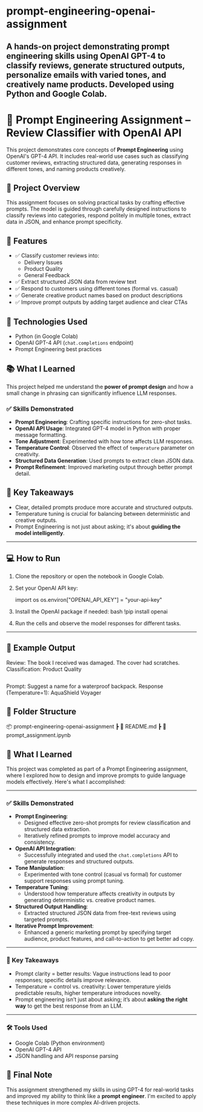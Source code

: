 # prompt-engineering-openai-assignment
A hands-on project demonstrating prompt engineering skills using OpenAI GPT-4 to classify reviews, generate structured outputs, personalize emails with varied tones, and creatively name products. Developed using Python and Google Colab.
----

# 🧠 Prompt Engineering Assignment – Review Classifier with OpenAI API

This project demonstrates core concepts of **Prompt Engineering** using OpenAI's GPT-4 API. It includes real-world use cases such as classifying customer reviews, extracting structured data, generating responses in different tones, and naming products creatively.

## 🚀 Project Overview

This assignment focuses on solving practical tasks by crafting effective prompts. The model is guided through carefully designed instructions to classify reviews into categories, respond politely in multiple tones, extract data in JSON, and enhance prompt specificity.

## 🧪 Features

- ✅ Classify customer reviews into:
  - Delivery Issues
  - Product Quality
  - General Feedback
- ✅ Extract structured JSON data from review text
- ✅ Respond to customers using different tones (formal vs. casual)
- ✅ Generate creative product names based on product descriptions
- ✅ Improve prompt outputs by adding target audience and clear CTAs

## 🔧 Technologies Used

- Python (in Google Colab)
- OpenAI GPT-4 API (`chat.completions` endpoint)
- Prompt Engineering best practices

## 📚 What I Learned

This project helped me understand the **power of prompt design** and how a small change in phrasing can significantly influence LLM responses.

### ✅ Skills Demonstrated

- **Prompt Engineering**: Crafting specific instructions for zero-shot tasks.
- **OpenAI API Usage**: Integrated GPT-4 model in Python with proper message formatting.
- **Tone Adjustment**: Experimented with how tone affects LLM responses.
- **Temperature Control**: Observed the effect of `temperature` parameter on creativity.
- **Structured Data Generation**: Used prompts to extract clean JSON data.
- **Prompt Refinement**: Improved marketing output through better prompt detail.

## 📌 Key Takeaways

- Clear, detailed prompts produce more accurate and structured outputs.
- Temperature tuning is crucial for balancing between deterministic and creative outputs.
- Prompt Engineering is not just about asking; it's about **guiding the model intelligently**.

---

## 💻 How to Run

1. Clone the repository or open the notebook in Google Colab.
2. Set your OpenAI API key:

   import os
   os.environ["OPENAI_API_KEY"] = "your-api-key"

3. Install the OpenAI package if needed:
    bash
   !pip install openai

4. Run the cells and observe the model responses for different tasks.

---

## 🤖 Example Output


Review: The book I received was damaged. The cover had scratches.
Classification: Product Quality
```

```
Prompt: Suggest a name for a waterproof backpack.
Response (Temperature=1): AquaShield Voyager



## 📁 Folder Structure


📦 prompt-engineering-openai-assignment
 ┣ 📜 README.md
 ┣ 📓 prompt_assignment.ipynb

## 🧠 What I Learned

This project was completed as part of a Prompt Engineering assignment, where I explored how to design and improve prompts to guide language models effectively. Here's what I accomplished:

---

### ✅ Skills Demonstrated

- **Prompt Engineering**:
  - Designed effective zero-shot prompts for review classification and structured data extraction.
  - Iteratively refined prompts to improve model accuracy and consistency.
- **OpenAI API Integration**:
  - Successfully integrated and used the `chat.completions` API to generate responses and structured outputs.
- **Tone Manipulation**:
  - Experimented with tone control (casual vs formal) for customer support responses using prompt tuning.
- **Temperature Tuning**:
  - Understood how temperature affects creativity in outputs by generating deterministic vs. creative product names.
- **Structured Output Handling**:
  - Extracted structured JSON data from free-text reviews using targeted prompts.
- **Iterative Prompt Improvement**:
  - Enhanced a generic marketing prompt by specifying target audience, product features, and call-to-action to get better ad copy.

---

### 📌 Key Takeaways

- Prompt clarity = better results: Vague instructions lead to poor responses; specific details improve relevance.
- Temperature = control vs. creativity: Lower temperature yields predictable results, higher temperature introduces novelty.
- Prompt engineering isn’t just about asking; it’s about **asking the right way** to get the best response from an LLM.

---

### 🛠 Tools Used

- Google Colab (Python environment)
- OpenAI GPT-4 API
- JSON handling and API response parsing



## 🏁 Final Note

This assignment strengthened my skills in using GPT-4 for real-world tasks and improved my ability to think like a **prompt engineer**. I'm excited to apply these techniques in more complex AI-driven projects.

```
